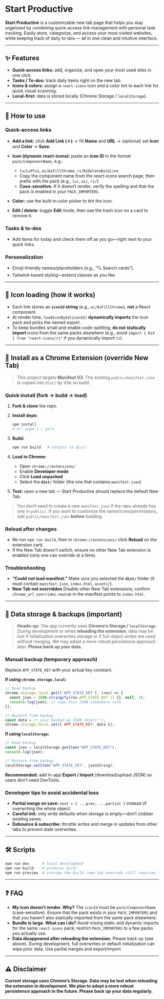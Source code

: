# Start Productive

**Start Productive** is a customizable new tab page that helps you stay organized by combining quick-access link management with personal task tracking. Easily store, categorize, and access your most visited websites, while keeping track of daily to-dos — all in one clean and intuitive interface.

---

## ✨ Features

- **Quick-access links:** add, organize, and open your most used sites in one click.
- **Tasks / To-dos:** track daily items right on the new tab.
- **Icons & colors:** assign a `react-icons` icon and a color tint to each link for quick visual scanning.
- **Local-first:** data is stored locally (Chrome Storage / `localStorage`).

---

## 🚀 How to use

### Quick-access links

- **Add a link:** click **Add Link (＋)** → fill **Name** and **URL** → (optional) set **Icon** and **Color** → **Save**.
- **Icon (dynamic react-icons):** paste an **icon ID** in the format `pack/ComponentName`, e.g.:
  - `lu/LuPlus`, `ai/AiFillChrome`, `ri/RiDeleteBin2Line`
  - Copy the component name from the _react-icons_ search page, then prefix with the pack (e.g., `lu/`, `ai/`, `ri/`).
  - **Case-sensitive.** If it doesn’t render, verify the spelling and that the pack is enabled in your `PACK_IMPORTERS`.

- **Color:** use the built-in color picker to tint the icon.
- **Edit / delete:** toggle **Edit** mode, then use the trash icon on a card to remove it.

### Tasks & to-dos

- Add items for today and check them off as you go—right next to your quick links.

### Personalization

- Emoji-friendly names/placeholders (e.g., “🔍 Search cards”).
- Tailwind-based styling—extend classes as you like.

---

## 🧩 Icon loading (how it works)

- Each link stores an **`iconId` string** (e.g., `ai/AiFillChrome`), **not** a React component.
- At render time, `loadIconById(iconId)` **dynamically imports** the icon pack and picks the named export.
- To keep bundles small and enable code-splitting, **do not statically import** icons from the same packs elsewhere (e.g., avoid `import { RiX } from "react-icons/ri"` if you dynamically import `ri`).

---

## 🧭 Install as a Chrome Extension (override New Tab)

> This project targets **Manifest V3**. The existing `public/manifest.json` is copied into `dist/` by Vite on build.

### Quick install (fork → build → load)

1. **Fork & clone** the repo.

2. **Install deps:**

   ```bash
   npm install
   # or: pnpm i / yarn
   ```

3. **Build:**

   ```bash
   npm run build   # outputs to dist/
   ```

4. **Load in Chrome:**
   - Open `chrome://extensions/`
   - Enable **Developer mode**
   - Click **Load unpacked**
   - Select the **`dist/`** folder (the one that contains `manifest.json`)

5. **Test:** open a new tab — Start Productive should replace the default New Tab.

> You don’t need to create a new `manifest.json` if the repo already has one in `public/`.
> If you want to customize the name/icons/permissions, edit `public/manifest.json` **before** building.

### Reload after changes

- Re-run `npm run build`, then in `chrome://extensions/` click **Reload** on the extension card.
- If the New Tab doesn’t switch, ensure no other New Tab extension is enabled (only one can override at a time).

### Troubleshooting

- **“Could not load manifest.”**
  Make sure you selected the **`dist/`** folder (it must contain `manifest.json`, `index.html`, `assets/`).
- **New Tab not overridden**
  Disable other New Tab extensions; confirm `chrome_url_overrides.newtab` in the manifest points to `index.html`.

---

## 💾 Data storage & backups (important)

> **Heads-up:** The app currently uses **Chrome’s Storage / `localStorage`**. During development or when **reloading the extension**, data may be lost if initialization overwrites storage or if full-object writes are used without merging. We may adopt a more robust persistence approach later.
> **Please back up your data.**

### Manual backup (temporary approach)

Replace `APP_STATE_KEY` with your actual key constant.

**If using `chrome.storage.local`:**

```js
// Read backup
chrome.storage.local.get(['APP_STATE_KEY'], (res) => {
  const json = JSON.stringify(res.APP_STATE_KEY || {}, null, 2);
  console.log(json); // copy this JSON somewhere safe
});

// Restore from backup
const data = /* your backed-up JSON object */;
chrome.storage.local.set({ APP_STATE_KEY: data });
```

**If using `localStorage`:**

```js
// Read backup
const json = localStorage.getItem("APP_STATE_KEY");
console.log(json);

// Restore from backup
localStorage.setItem("APP_STATE_KEY", jsonString);
```

**Recommended:** add in-app **Export / Import** (download/upload JSON) so users don’t need DevTools.

### Developer tips to avoid accidental loss

- **Partial merge on save:** `next = { ...prev, ...partial }` instead of overwriting the whole object.
- **Careful init:** only write defaults when storage is empty—don’t clobber existing saves.
- **Debounce & subscribe:** throttle writes and merge in updates from other tabs to prevent stale overwrites.

---

## 🛠 Scripts

```bash
npm run dev      # local development
npm run build    # produces dist/
npm run preview  # preview the build (new-tab override still requires loading as an extension)
```

---

## ❓ FAQ

- **My icon doesn’t render. Why?**
  The `iconId` must be `pack/ComponentName` (case-sensitive). Ensure that the pack exists in your `PACK_IMPORTERS` and that you haven’t also statically imported from the same pack elsewhere.
- **Bundle is large. What can I do?**
  Avoid mixing static and dynamic imports for the same `react-icons` pack; restrict `PACK_IMPORTERS` to a few packs you actually use.
- **Data disappeared after reloading the extension.**
  Please back up (see above). During development, full overwrites or default initialization can wipe prior data. Use partial merges and export/import.

---

## ⚠️ Disclaimer

**Current storage uses Chrome’s Storage. Data may be lost when reloading the extension in development. We plan to adopt a more robust persistence approach in the future. Please back up your data regularly.**

